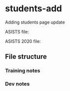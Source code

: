 # students-add

Adding students page update

ASISTS file:

ASISTS 2020 file:

## File structure

### Training notes

### Dev notes
